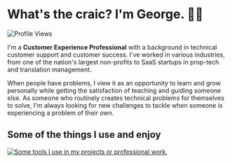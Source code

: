 # What's the craic? I'm George. 👋🏻

![Profile Views](https://komarev.com/ghpvc/?username=G-Ke&color=2fa87c&style=for-the-badge)

I'm a **Customer Experience Professional** with a background in technical customer support and customer success. I've worked in various industries, from one of the nation's largest non-profits to SaaS startups in prop-tech and translation management.

When people have problems, I view it as an opportunity to learn and grow personally while getting the satisfaction of teaching and guiding someone else. As someone who routinely creates technical problems for themselves to solve, I'm always looking for new challenges to tackle when someone is experiencing a problem of their own.

## Some of the things I use and enjoy

[![Some tools I use in my projects or professional work.](https://skillicons.dev/icons?i=aws,gcp,linux,bash,css,html,js,ts,py,django,fastapi,docker,postman,tailwind,vscode,sqlite,svelte,nix,regex,terraform,vue,vscode&perline=11)](https://skillicons.dev)
